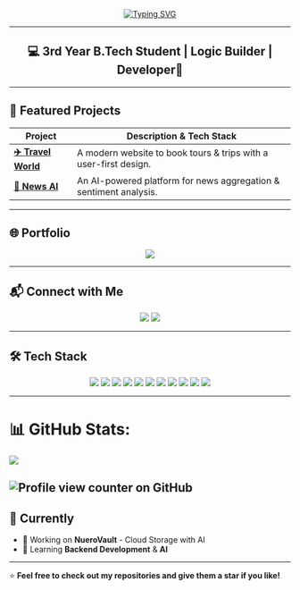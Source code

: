 <!-- Cosmic Developer Vibes ✨🚀 -->

<div align="center">
  <a href="https://git.io/typing-svg">
    <img src="https://readme-typing-svg.demolab.com?font=Fira+Code&weight=700&size=25&pause=1000&color=00BFFF&center=true&vCenter=true&width=700&lines=Hey+%F0%9F%91%8B%2C+I'm+Tushar;Full-Stack+Craftsman+%7C+Code+Alchemist;Building+Ideas+into+Reality+One+Line+at+a+Time" alt="Typing SVG" />
  </a>
</div>

---

<h2 align="center">💻 3rd Year B.Tech Student | Logic Builder | Developer🧠</h2>

---

## 🚀 Featured Projects
<div align="center">
  
| Project | Description & Tech Stack |
|---------|--------------------------|
| **[✈️ Travel World](https://github.com/TusharCEDS/Book-and-Travel)** | A modern website to book tours & trips with a user-first design.<br/> |
| **[📰 News AI](https://github.com/TusharCEDS/News-Aggregator-and-Sentiment-Analysis)** | An AI-powered platform for news aggregation & sentiment analysis.<br> |

</div>


---


## 🌐 Portfolio  
<p align="center">
  <a href="https://personal-solo-portfolio.netlify.app/">
    <img src="https://img.shields.io/badge/Visit%20Portfolio-%2300C4CC?style=for-the-badge&logo=vercel&logoColor=white" />
  </a>
</p>

---

## 📬 Connect with Me  
<p align="center">
  <a href="https://www.linkedin.com/in/himanshuverma192005/"><img src="https://img.shields.io/badge/LinkedIn-%230A66C2?style=for-the-badge&logo=linkedin&logoColor=white" /></a>
  <a href="https://www.instagram.com/himanshu._.verma2005/"><img src="https://img.shields.io/badge/Instagram-%23E4405F?style=for-the-badge&logo=instagram&logoColor=white" /></a>
</p>

---

## 🛠 Tech Stack  
<p align="center">
<img src="https://img.shields.io/badge/C-%2300599C?style=for-the-badge&logo=c&logoColor=white"/>
<img src="https://img.shields.io/badge/C++-%2300599C?style=for-the-badge&logo=cplusplus&logoColor=white"/>
<img src="https://img.shields.io/badge/Java-%23ED8B00?style=for-the-badge&logo=java&logoColor=white"/>
<img src="https://img.shields.io/badge/JavaScript-%23F7DF1E?style=for-the-badge&logo=javascript&logoColor=black"/>
<img src="https://img.shields.io/badge/TypeScript-%23007ACC?style=for-the-badge&logo=typescript&logoColor=white"/>
<img src="https://img.shields.io/badge/React-%2361DAFB?style=for-the-badge&logo=react&logoColor=black"/>
<img src="https://img.shields.io/badge/Next.js-%23000000?style=for-the-badge&logo=nextdotjs&logoColor=white"/>
<img src="https://img.shields.io/badge/Flask-%23000000?style=for-the-badge&logo=flask&logoColor=white"/>
<img src="https://img.shields.io/badge/MySQL-%234479A1?style=for-the-badge&logo=mysql&logoColor=white"/>
<img src="https://img.shields.io/badge/Postman-%23FF6C37?style=for-the-badge&logo=postman&logoColor=white"/>
<img src="https://img.shields.io/badge/Python-%233776AB?style=for-the-badge&logo=python&logoColor=white"/>
</p>

---

# 📊 GitHub Stats:
![](https://github-readme-stats.vercel.app/api?username=TusharCEDS&theme=tokyonight&hide_border=false&include_all_commits=false&count_private=false)<br/>

![Profile view counter on GitHub](https://komarev.com/ghpvc/?username=TusharCEDS)
---

## 📌 Currently  
- 🔭 Working on **NueroVault** - Cloud Storage with AI  
- 🌱 Learning **Backend Development** & **AI**  

---
⭐ **Feel free to check out my repositories and give them a star if you like!**
